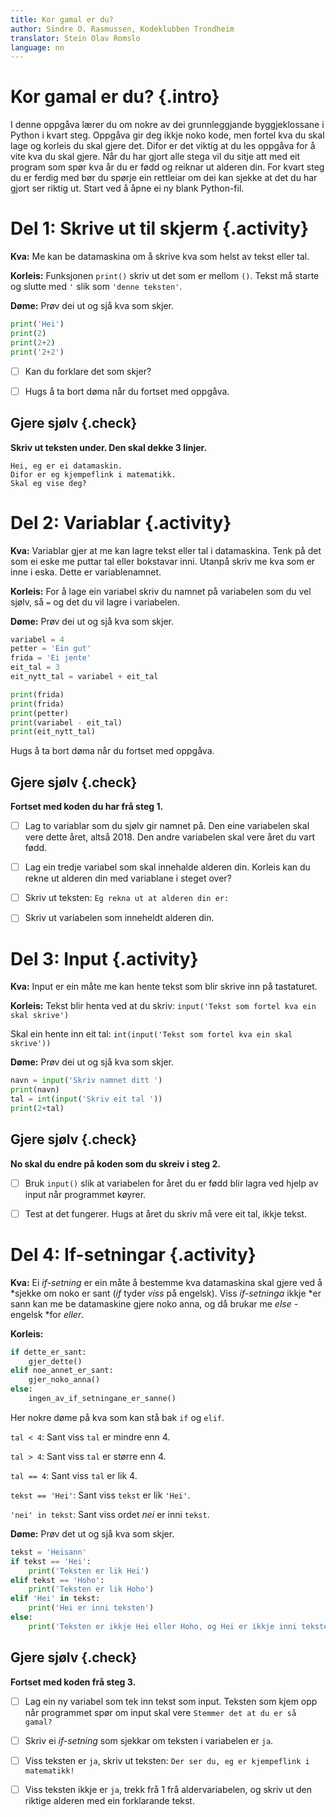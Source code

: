```yaml
---
title: Kor gamal er du?
author: Sindre O. Rasmussen, Kodeklubben Trondheim
translator: Stein Olav Romslo
language: nn
---
```



# Kor gamal er du? {.intro}

I denne oppgåva lærer du om nokre av dei grunnleggjande byggjeklossane i Python
i kvart steg. Oppgåva gir deg ikkje noko kode, men fortel kva du skal lage og
korleis du skal gjere det. Difor er det viktig at du les oppgåva for å vite kva
du skal gjere. Når du har gjort alle stega vil du sitje att med eit program som
spør kva år du er fødd og reiknar ut alderen din. For kvart steg du er ferdig
med bør du spørje ein rettleiar om dei kan sjekke at det du har gjort ser riktig
ut. Start ved å åpne ei ny blank Python-fil.


# Del 1: Skrive ut til skjerm {.activity}

**Kva:** Me kan be datamaskina om å skrive kva som helst av tekst eller tal.

**Korleis:** Funksjonen `print()` skriv ut det som er mellom `()`. Tekst må
starte og slutte med `'` slik som `'denne teksten'`.

**Døme:** Prøv dei ut og sjå kva som skjer.

```python
print('Hei')
print(2)
print(2+2)
print('2+2')
```

- [ ] Kan du forklare det som skjer?

- [ ] Hugs å ta bort døma når du fortset med oppgåva.

## Gjere sjølv {.check}

**Skriv ut teksten under. Den skal dekke 3 linjer.**

```
Hei, eg er ei datamaskin.
Difor er eg kjempeflink i matematikk.
Skal eg vise deg?
```


# Del 2: Variablar {.activity}

**Kva:** Variablar gjer at me kan lagre tekst eller tal i datamaskina. Tenk på
det som ei eske me puttar tal eller bokstavar inni. Utanpå skriv me kva som er
inne i eska. Dette er variablenamnet.

**Korleis:** For å lage ein variabel skriv du namnet på variabelen som du vel
sjølv, så `=` og det du vil lagre i variabelen.

**Døme:** Prøv dei ut og sjå kva som skjer.

```python
variabel = 4
petter = 'Ein gut'
frida = 'Ei jente'
eit_tal = 3
eit_nytt_tal = variabel + eit_tal

print(frida)
print(frida)
print(petter)
print(variabel - eit_tal)
print(eit_nytt_tal)
```

Hugs å ta bort døma når du fortset med oppgåva.

## Gjere sjølv {.check}

**Fortset med koden du har frå steg 1.**

- [ ] Lag to variablar som du sjølv gir namnet på. Den eine variabelen skal vere
  dette året, altså <span id="aar">2018</span>. Den andre variabelen skal vere
  året du vart fødd. <script>document.getElementById('aar').innerHTML = new
  Date().getFullYear()</script>

- [ ] Lag ein tredje variabel som skal innehalde alderen din. Korleis kan du
  rekne ut alderen din med variablane i steget over?

- [ ] Skriv ut teksten: `Eg rekna ut at alderen din er:`

- [ ] Skriv ut variabelen som inneheldt alderen din.


# Del 3: Input {.activity}

**Kva:** Input er ein måte me kan hente tekst som blir skrive inn på tastaturet.

**Korleis:** Tekst blir henta ved at du skriv: `input('Tekst som fortel kva ein
skal skrive')`

Skal ein hente inn eit tal: `int(input('Tekst som fortel kva ein skal skrive'))`

**Døme:** Prøv dei ut og sjå kva som skjer.

```python
navn = input('Skriv namnet ditt ')
print(navn)
tal = int(input('Skriv eit tal '))
print(2+tal)
```

## Gjere sjølv {.check}

**No skal du endre på koden som du skreiv i steg 2.**

- [ ] Bruk `input()` slik at variabelen for året du er fødd blir lagra ved hjelp
  av input når programmet køyrer.

- [ ] Test at det fungerer. Hugs at året du skriv må vere eit tal, ikkje tekst.


# Del 4: If-setningar {.activity}

**Kva:** Ei *if-setning* er ein måte å bestemme kva datamaskina skal gjere ved å
*sjekke om noko er sant (*if* tyder *viss* på engelsk). Viss *if-setninga* ikkje
*er sann kan me be datamaskine gjere noko anna, og då brukar me *else* - engelsk
*for *eller*.

**Korleis:**

```python
if dette_er_sant:
    gjer_dette()
elif noe_annet_er_sant:
    gjer_noko_anna()
else:
    ingen_av_if_setningane_er_sanne()
```

Her nokre døme på kva som kan stå bak `if` og `elif`.

`tal < 4`: Sant viss `tal` er mindre enn 4.

`tal > 4`: Sant viss `tal` er større enn 4.

`tal == 4`: Sant viss `tal` er lik 4.

`tekst == 'Hei'`: Sant viss `tekst` er lik `'Hei'`.

`'nei' in tekst`: Sant viss ordet *nei* er inni `tekst`.

**Døme:** Prøv det ut og sjå kva som skjer.

```python
tekst = 'Heisann'
if tekst == 'Hei':
    print('Teksten er lik Hei')
elif tekst == 'Hoho':
    print('Teksten er lik Hoho')
elif 'Hei' in tekst:
    print('Hei er inni teksten')
else:
    print('Teksten er ikkje Hei eller Hoho, og Hei er ikkje inni teksten')
```

## Gjere sjølv {.check}

**Fortset med koden frå steg 3.**

- [ ] Lag ein ny variabel som tek inn tekst som input. Teksten som kjem opp når
  programmet spør om input skal vere `Stemmer det at du er så gamal?`

- [ ] Skriv ei *if-setning* som sjekkar om teksten i variabelen er `ja`.

- [ ] Viss teksten er `ja`, skriv ut teksten: `Der ser du, eg er kjempeflink i
  matematikk!`

- [ ] Viss teksten ikkje er `ja`, trekk frå 1 frå aldervariabelen, og skriv ut
  den riktige alderen med ein forklarande tekst.
